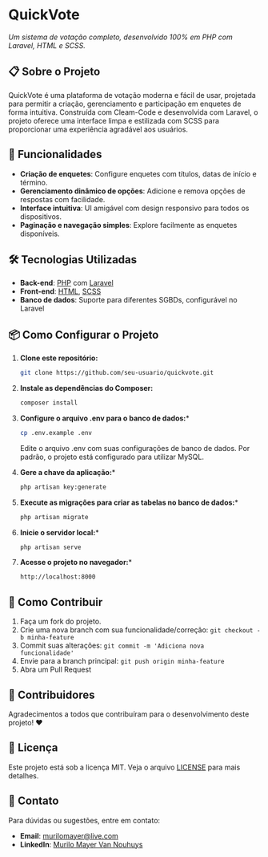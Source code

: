 # QuickVote

*Um sistema de votação completo, desenvolvido 100% em PHP com Laravel, HTML e SCSS.*

## 📋 Sobre o Projeto

QuickVote é uma plataforma de votação moderna e fácil de usar, projetada para permitir a criação, gerenciamento e participação em enquetes de forma intuitiva. Construída com Cleam-Code e desenvolvida com Laravel, o projeto oferece uma interface limpa e estilizada com SCSS para proporcionar uma experiência agradável aos usuários.

## 🚀 Funcionalidades

- **Criação de enquetes**: Configure enquetes com títulos, datas de início e término.
- **Gerenciamento dinâmico de opções**: Adicione e remova opções de respostas com facilidade.
- **Interface intuitiva**: UI amigável com design responsivo para todos os dispositivos.
- **Paginação e navegação simples**: Explore facilmente as enquetes disponíveis.

## 🛠️ Tecnologias Utilizadas

- **Back-end**: [PHP](https://www.php.net/) com [Laravel](https://laravel.com/)
- **Front-end**: [HTML](https://developer.mozilla.org/pt-BR/docs/Web/HTML), [SCSS](https://sass-lang.com/)
- **Banco de dados**: Suporte para diferentes SGBDs, configurável no Laravel

## 📦 Como Configurar o Projeto

1. **Clone este repositório:**
   ```bash
   git clone https://github.com/seu-usuario/quickvote.git
   ```
2. **Instale as dependências do Composer:**
   ```bash
   composer install
   ```
3. **Configure o arquivo .env para o banco de dados:***
   ```bash
   cp .env.example .env
   ```
   Edite o arquivo .env com suas configurações de banco de dados. Por padrão, o projeto está configurado para utilizar MySQL.

4. **Gere a chave da aplicação:***
   ```bash
   php artisan key:generate
   ```
   
5. **Execute as migrações para criar as tabelas no banco de dados:***
   ```bash
   php artisan migrate
   ```

6. **Inicie o servidor local:***
   ```bash
   php artisan serve
   ```

7. **Acesse o projeto no navegador:***
   ```bash
   http://localhost:8000
   ```

## 🎨 Como Contribuir

1. Faça um fork do projeto.
2. Crie uma nova branch com sua funcionalidade/correção: `git checkout -b minha-feature`
3. Commit suas alterações: `git commit -m 'Adiciona nova funcionalidade'`
4. Envie para a branch principal: `git push origin minha-feature`
5. Abra um Pull Request

## 🤝 Contribuidores

Agradecimentos a todos que contribuíram para o desenvolvimento deste projeto! ❤️

## 📝 Licença

Este projeto está sob a licença MIT. Veja o arquivo [LICENSE](LICENSE) para mais detalhes.

## 📧 Contato

Para dúvidas ou sugestões, entre em contato:

- **Email**: [murilomayer@live.com](mailto:murilomayer@live.com)
- **LinkedIn**: [Murilo Mayer Van Nouhuys](https://www.linkedin.com/in/murilomayer)

